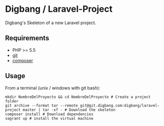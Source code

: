 # Digbang / Laravel-Project
Digbang's Skeleton of a new Laravel project.

## Requirements

* PHP >= 5.5
* [git](http://git-scm.com)
* [composer](http://getcomposer.org)

## Usage

From a terminal (unix / windows with git bash):

```
mkdir NombreDelProyecto && cd NombreDelProyecto # Create a project folder
git archive --format tar --remote git@git.digbang.com:digbang/laravel-project master | tar -xf - # Download the skeleton
composer install # Download dependencies
vagrant up # install the virtual machine
```